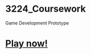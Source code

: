 # 3224_Coursework
Game Development Prototype

# [Play now!](https://dan0v.github.io/3224_Coursework_Prototype/)
